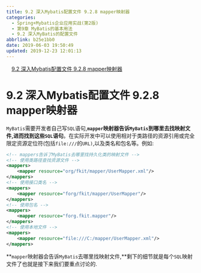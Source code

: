 ```yaml
---
title: 9.2 深入Mybatis配置文件 9.2.8 mapper映射器
categories:
  - Spring+Mybatis企业应用实战(第2版)
  - 第9章 MyBatis的基本用法
  - 9.2 深入MyBatis的配置文件
abbrlink: b25e1bb0
date: 2019-06-03 19:50:49
updated: 2019-12-23 12:01:13
---
```

<div id='my_toc'><a href="/JavaReadingNotes/b25e1bb0/#9-2-深入Mybatis配置文件-9-2-8-mapper映射器" class="header_1">9.2 深入Mybatis配置文件  9.2.8 mapper映射器</a>&nbsp;<br></div>
<style>.header_1{margin-left: 1em;}.header_2{margin-left: 2em;}.header_3{margin-left: 3em;}.header_4{margin-left: 4em;}.header_5{margin-left: 5em;}.header_6{margin-left: 6em;}</style>
<!--more-->
<script>if (navigator.platform.search('arm')==-1){document.getElementById('my_toc').style.display = 'none';}var e,p = document.getElementsByTagName('p');while (p.length>0) {e = p[0];e.parentElement.removeChild(e);}</script>

<!--end-->
# 9.2 深入Mybatis配置文件  9.2.8 mapper映射器
`MyBatis`需要开发者自己写`SQL`语句,**`mapper`映射器告诉`MyBatis`到哪里去找映射文件,进而找到这些`SQL`语句**。在实际开发中可以使用相对于类路径的资源引用或完全限定资源定位符(包括`file:///`的`URL)`,以及类名和包名等。例如:
```xml
<!-- mappers告诉了MyBatis去哪里找持久化类的映射文件 -->
<!-- 使用类路径查找资源文件 -->
<mappers>
    <mapper resource="org/fkit/mapper/UserMapper.xml"/>
</mappers>
<!-- 使用接口类名 -->
<mappers>
    <mapper resource="forg/fkit/mapper/UserMapper"/>
</mappers>
<!-- 使用包名 -->
<mappers>
    <mapper resource="forg.fkit.mapper"/>
</mappers>
<!-- 使用本地文件 -->
<mappers>
    <mapper resource="file:///C:/mapper/UserMapper.xml"/>
</mappers>
```
**`mapper`映射器会告诉`MyBatis`去哪里找映射文件,**剩下的细节就是每个`SQL`映射文件了也就是接下来我们要重点讨论的.

